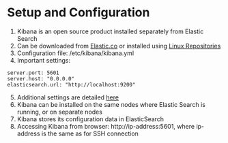 # Setup and Configuration #

1. Kibana is an open source product installed separately from Elastic Search
2. Can be downloaded from <a href="https://www.elastic.co/downloads/kibana" target="_blank">Elastic.co</a> or installed using <a href="https://www.elastic.co/guide/en/kibana/current/setup.html#setup-repositories" target="_blank">Linux Repositories</a>
3. Configuration file: /etc/kibana/kibana.yml
4. Important settings:
  ```
  server.port: 5601
  server.host: "0.0.0.0"
  elasticsearch.url: "http://localhost:9200"
  ```
5. Additional settings are detailed <a href="https://github.com/elastic/kibana/blob/master/config/kibana.yml" target="_blank">here</a>
6. Kibana can be installed on the same nodes where Elastic Search is running, or on separate nodes
7. Kibana stores its configuration data in ElasticSearch 
8. Accessing Kibana from browser: http://ip-address:5601, where ip-address is the same as for SSH connection
